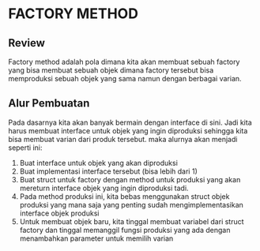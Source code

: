 # FACTORY METHOD
## Review
Factory method adalah pola dimana kita akan membuat sebuah factory yang bisa membuat sebuah objek dimana factory tersebut bisa memproduksi sebuah objek yang sama namun dengan berbagai varian.

## Alur Pembuatan
Pada dasarnya kita akan banyak bermain dengan interface di sini. Jadi kita harus membuat interface untuk objek yang ingin diproduksi sehingga kita bisa membuat varian dari produk tersebut.
maka alurnya akan menjadi seperti ini:
1. Buat interface untuk objek yang akan diproduksi
2. Buat implementasi interface tersebut (bisa lebih dari 1)
3. Buat struct untuk factory dengan method untuk produksi yang akan mereturn interface objek yang ingin diproduksi tadi.
6. Pada method produksi ini, kita bebas menggunakan struct objek produksi yang mana saja yang penting sudah mengimplementasikan interface objek produksi
7. Untuk membuat objek baru, kita tinggal membuat variabel dari struct factory dan tinggal memanggil fungsi produksi yang ada dengan menambahkan parameter untuk memilih varian
